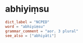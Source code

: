 # abhiyiṃsu

``` toml
dict_label = "NCPED"
word = "abhiyiṃsu"
grammar_comment = "aor. 3 plural"
see_also = ["abhiyāti"]
```

